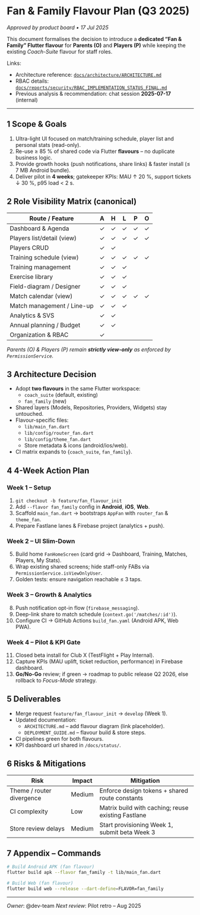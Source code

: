 # Fan & Family Flavour Plan (Q3 2025)

_Approved by product board • 17 Jul 2025_

This document formalises the decision to introduce a **dedicated “Fan & Family” Flutter flavour** for **Parents (O)** and **Players (P)** while keeping the existing _Coach-Suite_ flavour for staff roles.

Links:
* Architecture reference: [`docs/architecture/ARCHITECTURE.md`](../architecture/ARCHITECTURE.md)
* RBAC details: [`docs/reports/security/RBAC_IMPLEMENTATION_STATUS_FINAL.md`](../../reports/security/RBAC_IMPLEMENTATION_STATUS_FINAL.md)
* Previous analysis & recommendation: chat session **2025-07-17** (internal)

---

## 1  Scope & Goals

1. Ultra-light UI focused on match/training schedule, player list and personal stats (read-only).
2. Re-use ≥ 85 % of shared code via Flutter **flavours** – no duplicate business logic.
3. Provide growth hooks (push notifications, share links) & faster install (≤ 7 MB Android bundle).
4. Deliver pilot in **4 weeks**; gatekeeper KPIs: MAU ↑ 20 %, support tickets ↓ 30 %, p95 load < 2 s.

## 2  Role Visibility Matrix (canonical)

| Route / Feature | A | H | L | P | O |
|-----------------|---|---|---|---|---|
| Dashboard & Agenda | ✓ | ✓ | ✓ | ✓ | ✓ |
| Players list/detail (view) | ✓ | ✓ | ✓ | ✓ | ✓ |
| Players CRUD | ✓ | ✓ |   |   |   |
| Training schedule (view) | ✓ | ✓ | ✓ | ✓ | ✓ |
| Training management | ✓ | ✓ | ✓ |   |   |
| Exercise library | ✓ | ✓ | ✓ |   |   |
| Field-diagram / Designer | ✓ | ✓ | ✓ |   |   |
| Match calendar (view) | ✓ | ✓ | ✓ | ✓ | ✓ |
| Match management / Line-up | ✓ | ✓ | ✓ |   |   |
| Analytics & SVS | ✓ | ✓ |   |   |   |
| Annual planning / Budget | ✓ | ✓ |   |   |   |
| Organization & RBAC | ✓ |   |   |   |   |

*Parents (O) & Players (P) remain **strictly view-only** as enforced by `PermissionService`.*

## 3  Architecture Decision

* Adopt **two flavours** in the same Flutter workspace:
  * `coach_suite` (default, existing)
  * `fan_family` (new)
* Shared layers (Models, Repositories, Providers, Widgets) stay untouched.
* Flavour-specific files:
  * `lib/main_fan.dart`
  * `lib/config/router_fan.dart`
  * `lib/config/theme_fan.dart`
  * Store metadata & icons (android/ios/web).
* CI matrix expands to {`coach_suite`, `fan_family`}.

## 4  4-Week Action Plan

### Week 1 – Setup
1. `git checkout -b feature/fan_flavour_init`
2. Add `--flavor fan_family` config in **Android**, **iOS**, **Web**.
3. Scaffold `main_fan.dart` → bootstraps `AppFan` with `router_fan` & `theme_fan`.
4. Prepare Fastlane lanes & Firebase project (analytics + push).

### Week 2 – UI Slim-Down
5. Build home `FanHomeScreen` (card grid → Dashboard, Training, Matches, Players, My Stats).
6. Wrap existing shared screens; hide staff-only FABs via `PermissionService.isViewOnlyUser`.
7. Golden tests: ensure navigation reachable ≤ 3 taps.

### Week 3 – Growth & Analytics
8. Push notification opt-in flow (`firebase_messaging`).
9. Deep-link share to match schedule (`context.go('/matches/:id')`).
10. Configure CI → GitHub Actions `build_fan.yaml` (Android APK, Web PWA).

### Week 4 – Pilot & KPI Gate
11. Closed beta install for Club X (TestFlight + Play Internal).  
12. Capture KPIs (MAU uplift, ticket reduction, performance) in Firebase dashboard.
13. **Go/No-Go** review; if green → roadmap to public release Q2 2026, else rollback to _Focus-Mode_ strategy.

## 5  Deliverables
* Merge request `feature/fan_flavour_init` → `develop` (Week 1).
* Updated documentation:
  * `ARCHITECTURE.md` – add flavour diagram (link placeholder).
  * `DEPLOYMENT_GUIDE.md` – flavour build & store steps.
* CI pipelines green for both flavours.
* KPI dashboard url shared in `/docs/status/`.

## 6  Risks & Mitigations
| Risk | Impact | Mitigation |
|------|--------|-----------|
| Theme / router divergence | Medium | Enforce design tokens + shared route constants |
| CI complexity | Low | Matrix build with caching; reuse existing Fastlane |
| Store review delays | Medium | Start provisioning Week 1, submit beta Week 3 |

## 7  Appendix – Commands
```bash
# Build Android APK (fan flavour)
flutter build apk --flavor fan_family -t lib/main_fan.dart

# Build Web (fan flavour)
flutter build web --release --dart-define=FLAVOR=fan_family
```

---
*Owner*: @dev-team   *Next review*: Pilot retro – Aug 2025